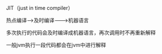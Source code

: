 JIT（just in time compiler）

热点编译-->及时编译--->机器语言

多次执行的代码会及时编译成机器语言，再次调用时不再重新解释

一般jvm执行一段代码都会在jvm中进行解释

